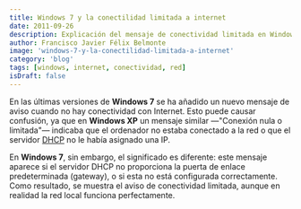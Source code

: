 ```yaml
---
title: Windows 7 y la conectilidad limitada a internet
date: 2011-09-26
description: Explicación del mensaje de conectividad limitada en Windows 7, sus diferencias con versiones anteriores y cómo afecta a la red local.
author: Francisco Javier Félix Belmonte
image: 'windows-7-y-la-conectilidad-limitada-a-internet'
category: 'blog'
tags: [windows, internet, conectividad, red]
isDraft: false
---
```


En las últimas versiones de **Windows 7** se ha añadido un nuevo mensaje de aviso cuando no hay conectividad con
Internet. Esto puede causar confusión, ya que en **Windows XP** un mensaje similar —"Conexión nula o limitada"— indicaba
que el ordenador no estaba conectado a la red o que el
servidor [DHCP](http://es.wikipedia.org/wiki/Dynamic_Host_Configuration_Protocol) no le había asignado una IP.

En **Windows 7**, sin embargo, el significado es diferente: este mensaje aparece si el servidor DHCP no proporciona la
puerta de enlace predeterminada (gateway), o si esta no está configurada correctamente. Como resultado, se muestra el
aviso de conectividad limitada, aunque en realidad la red local funciona perfectamente.
